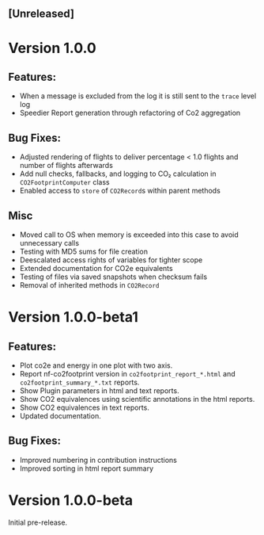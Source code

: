 ## [Unreleased]

# Version 1.0.0
## Features:
- When a message is excluded from the log it is still sent to the `trace` level log
- Speedier Report generation through refactoring of Co2 aggregation

## Bug Fixes:
- Adjusted rendering of flights to deliver percentage < 1.0 flights and number of flights afterwards
- Add null checks, fallbacks, and logging to CO₂ calculation in `CO2FootprintComputer` class 
- Enabled access to `store` of `CO2Record`s within parent methods


## Misc
- Moved call to OS when memory is exceeded into this case to avoid unnecessary calls
- Testing with MD5 sums for file creation
- Deescalated access rights of variables for tighter scope
- Extended documentation for CO2e equivalents
- Testing of files via saved snapshots when checksum fails
- Removal of inherited methods in `CO2Record`

# Version 1.0.0-beta1
## Features:
- Plot co2e and energy in one plot with two axis.
- Report nf-co2footprint version in `co2footprint_report_*.html` and `co2footprint_summary_*.txt` reports.
- Show Plugin parameters in html and text reports.
- Show CO2 equivalences using scientific annotations in the html reports.
- Show CO2 equivalences in text reports.
- Updated documentation.

## Bug Fixes:
- Improved numbering in contribution instructions
- Improved sorting in html report summary

# Version 1.0.0-beta

Initial pre-release.
